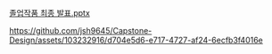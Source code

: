 
[졸업작품 최종 발표.pptx](https://github.com/jsh9645/Capstone-Design/files/13280364/default.pptx)






https://github.com/jsh9645/Capstone-Design/assets/103232916/d704e5d6-e717-4727-af24-6ecfb3f4016e

